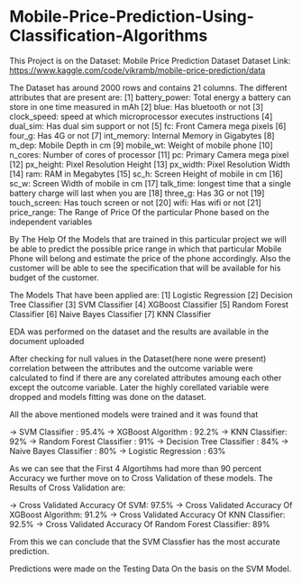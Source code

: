 # Mobile-Price-Prediction-Using-Classification-Algorithms

This Project is on the Dataset: Mobile Price Prediction Dataset 
Dataset Link: https://www.kaggle.com/code/vikramb/mobile-price-prediction/data

The Dataset has around 2000 rows and contains 21 columns. The different attributes that are present are:
[1] battery_power: Total energy a battery can store in one time measured in mAh
[2] blue: Has bluetooth or not
[3] clock_speed: speed at which microprocessor executes instructions
[4] dual_sim: Has dual sim support or not
[5] fc: Front Camera mega pixels
[6] four_g: Has 4G or not
[7] int_memory: Internal Memory in Gigabytes
[8] m_dep: Mobile Depth in cm
[9] mobile_wt: Weight of mobile phone
[10] n_cores: Number of cores of processor
[11] pc: Primary Camera mega pixel
[12] px_height: Pixel Resolution Height
[13] px_width: Pixel Resolution Width
[14] ram: RAM in Megabytes
[15] sc_h: Screen Height of mobile in cm
[16] sc_w: Screen Width of mobile in cm
[17] talk_time: longest time that a single battery charge will last when you are
[18] three_g: Has 3G or not
[19] touch_screen: Has touch screen or not
[20] wifi: Has wifi or not
[21] price_range: The Range of Price Of the particular Phone based on the independent variables

By The Help Of the Models that are trained in this particular project we will be able to predict the possible price range in which that particular Mobile Phone will belong and estimate the price of the phone accordingly. Also the customer will be able to see the specification that will be available for his budget of the customer.

The Models That have been applied are:
[1] Logistic Regression
[2] Decision Tree Classifier
[3] SVM Classifier
[4] XGBoost Classifier
[5] Random Forest Classifier
[6] Naive Bayes Classifier
[7] KNN Classifier

EDA was performed on the dataset and the results are available in the document uploaded

After checking for null values in the Dataset(here none were present) correlation between the attributes and the outcome variable were calculated to find if there are any corelated attributes amoung each other except the outcome variable. Later the highly corellated variable were dropped and models fitting was done on the dataset.

All the above mentioned models were trained and it was found that 

-> SVM Classifier : 95.4%
-> XGBoost Algorithm : 92.2%
-> KNN Classifier: 92%
-> Random Forest Classifier : 91%
-> Decision Tree Classifier : 84%
-> Naive Bayes Classifier : 80%
-> Logistic Regression : 63%

As we can see that the First 4 Algortihms had more than 90 percent Accuracy we further move on to Cross Validation of these models. The Results of Cross Validation are:

-> Cross Validated Accuracy Of SVM: 97.5%
-> Cross Validated Accuracy Of XGBoost Algorithm: 91.2%
-> Cross Validated Accuracy Of KNN Classifier: 92.5%
-> Cross Validated Accuracy Of Random Forest Classifier: 89%

From this we can conclude that the SVM Classfier has the most accurate prediction.

Predictions were made on the Testing Data On the basis on the SVM Model.

